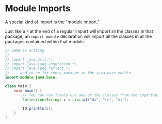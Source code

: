 # Module Imports

A special kind of import is the "module import."

Just like a `*` at the end of a regular import will
import all the classes in that package, an `import module`
declaration will import all the classes in all the packages
contained within that module.

```java
// Same as writing
//
// import java.util.*;
// import java.lang.annotation.*;
// import java.lang.reflect.*;
// ... and so on for every package in the java.base module
import module java.base;

class Main {
    void main() {
        // You can now freely use any of the classes from the imported module
        Collection<String> c = List.of("do", "re", "mi");

        IO.println(c);
    }
}
```